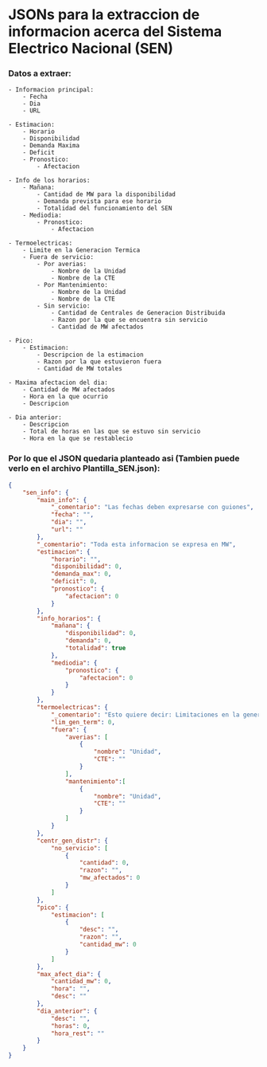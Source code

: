 # JSONs para la extraccion de informacion acerca del Sistema Electrico Nacional (SEN)

### Datos a extraer:
    - Informacion principal:
        - Fecha
        - Dia
        - URL

    - Estimacion:
        - Horario
        - Disponibilidad
        - Demanda Maxima
        - Deficit
        - Pronostico:
            - Afectacion

    - Info de los horarios:
        - Mañana:
            - Cantidad de MW para la disponibilidad
            - Demanda prevista para ese horario
            - Totalidad del funcionamiento del SEN
        - Mediodia:
            - Pronostico:
                - Afectacion

    - Termoelectricas:
        - Limite en la Generacion Termica
        - Fuera de servicio:
            - Por averias:
                - Nombre de la Unidad
                - Nombre de la CTE
            - Por Mantenimiento:
                - Nombre de la Unidad
                - Nombre de la CTE
            - Sin servicio:
                - Cantidad de Centrales de Generacion Distribuida
                - Razon por la que se encuentra sin servicio
                - Cantidad de MW afectados

    - Pico:
        - Estimacion:
            - Descripcion de la estimacion
            - Razon por la que estuvieron fuera
            - Cantidad de MW totales
    
    - Maxima afectacion del dia:
        - Cantidad de MW afectados
        - Hora en la que ocurrio
        - Descripcion
    
    - Dia anterior:
        - Descripcion
        - Total de horas en las que se estuvo sin servicio
        - Hora en la que se restablecio

### Por lo que el JSON quedaria planteado asi (Tambien puede verlo en el archivo Plantilla_SEN.json):

```json
{
    "sen_info": {
        "main_info": {
            "_comentario": "Las fechas deben expresarse con guiones",
            "fecha": "",
            "dia": "",
            "url": ""
        },
        "_comentario": "Toda esta informacion se expresa en MW",
        "estimacion": {
            "horario": "",
            "disponibilidad": 0,
            "demanda_max": 0,
            "deficit": 0,
            "pronostico": {
                "afectacion": 0
            }
        },
        "info_horarios": {
            "mañana": {
                "disponibilidad": 0,
                "demanda": 0,
                "totalidad": true
            },
            "mediodia": {
                "pronostico": {
                    "afectacion": 0
                }
            }
        },
        "termoelectricas": {
            "_comentario": "Esto quiere decir: Limitaciones en la generacion termica",
            "lim_gen_term": 0,
            "fuera": {
                "averias": [
                    {
                        "nombre": "Unidad",
                        "CTE": ""
                    }
                ],
                "mantenimiento":[
                    {
                        "nombre": "Unidad",
                        "CTE": ""
                    }
                ]
            }
        },
        "centr_gen_distr": {
            "no_servicio": [
                {
                    "cantidad": 0,
                    "razon": "",
                    "mw_afectados": 0
                }
            ]
        },
        "pico": {
            "estimacion": [
                {
                    "desc": "",
                    "razon": "",
                    "cantidad_mw": 0
                }
            ]
        },
        "max_afect_dia": {
            "cantidad_mw": 0,
            "hora": "",
            "desc": ""
        },
        "dia_anterior": {
            "desc": "",
            "horas": 0,
            "hora_rest": ""
        }
    }
}
```